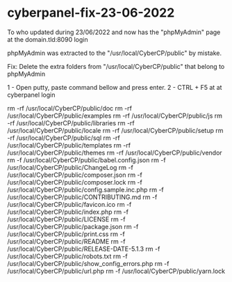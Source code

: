 # cyberpanel-fix-23-06-2022
To who updated during 23/06/2022 and now has the "phpMyAdmin" page at the domain.tld:8090 login

phpMyAdmin was extracted to the "/usr/local/CyberCP/public" by mistake.

Fix: Delete the extra folders from "/usr/local/CyberCP/public" that belong to phpMyAdmin

1 - Open putty, paste command bellow and press enter.
2 - CTRL + F5 at at cyberpanel login

rm -rf /usr/local/CyberCP/public/doc
rm -rf /usr/local/CyberCP/public/examples
rm -rf /usr/local/CyberCP/public/js
rm -rf /usr/local/CyberCP/public/libraries
rm -rf /usr/local/CyberCP/public/locale
rm -rf /usr/local/CyberCP/public/setup
rm -rf /usr/local/CyberCP/public/sql
rm -rf /usr/local/CyberCP/public/templates
rm -rf /usr/local/CyberCP/public/themes
rm -rf /usr/local/CyberCP/public/vendor
rm -f /usr/local/CyberCP/public/babel.config.json
rm -f /usr/local/CyberCP/public/ChangeLog
rm -f /usr/local/CyberCP/public/composer.json
rm -f /usr/local/CyberCP/public/composer.lock
rm -f /usr/local/CyberCP/public/config.sample.inc.php
rm -f /usr/local/CyberCP/public/CONTRIBUTING.md
rm -f /usr/local/CyberCP/public/favicon.ico
rm -f /usr/local/CyberCP/public/index.php
rm -f /usr/local/CyberCP/public/LICENSE
rm -f /usr/local/CyberCP/public/package.json
rm -f /usr/local/CyberCP/public/print.css
rm -f /usr/local/CyberCP/public/README
rm -f /usr/local/CyberCP/public/RELEASE-DATE-5.1.3
rm -f /usr/local/CyberCP/public/robots.txt
rm -f /usr/local/CyberCP/public/show_config_errors.php
rm -f /usr/local/CyberCP/public/url.php
rm -f /usr/local/CyberCP/public/yarn.lock
